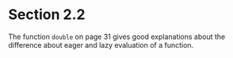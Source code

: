 # Section 2.2

The function `double` on page 31 gives good explanations
about the difference about eager and lazy evaluation of a function.
